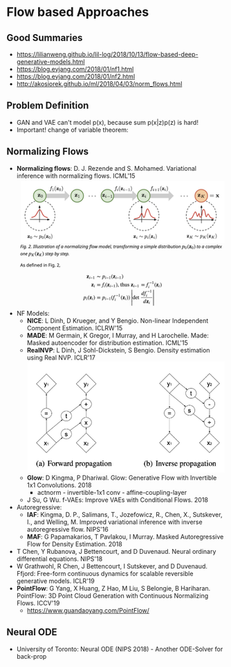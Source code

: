# Flow based Approaches

## Good Summaries
- https://lilianweng.github.io/lil-log/2018/10/13/flow-based-deep-generative-models.html
- https://blog.evjang.com/2018/01/nf1.html
- https://blog.evjang.com/2018/01/nf2.html
- http://akosiorek.github.io/ml/2018/04/03/norm_flows.html

## Problem Definition
- GAN and VAE can't model p(x), because sum p(x|z)p(z) is hard!
- Important! change of variable theorem: 

## Normalizing Flows
- **Normalizing flows**: D. J. Rezende and S. Mohamed. Variational inference with normalizing flows. ICML'15
	<img src = '/Generative/images/flow/nf.png' width = '600'>
- NF Models:
	- **NICE**: L Dinh, D Krueger, and Y Bengio. Non-linear Independent Component Estimation. ICLRW'15
	- **MADE**: M Germain, K Gregor, I Murray, and H Larochelle. Made: Masked autoencoder for distribution estimation. ICML'15
	- **RealNVP**: L Dinh, J Sohl-Dickstein, S Bengio. Density estimation using Real NVP. ICLR'17
		<img src = '/Generative/images/flow/realnvp.png' width = '600'>
	- **Glow**: D Kingma, P Dhariwal. Glow: Generative Flow with Invertible 1x1 Convolutions. 2018
		- actnorm - invertible-1x1 conv - affine-coupling-layer
	- J Su, G Wu. f-VAEs: Improve VAEs with Conditional Flows. 2018
- Autoregressive:
	- **IAF**: Kingma, D. P., Salimans, T., Jozefowicz, R., Chen, X., Sutskever, I., and Welling, M. Improved variational inference with inverse autoregressive flow. NIPS'16
	- **MAF**: G Papamakarios, T Pavlakou, I Murray. Masked Autoregressive Flow for Density Estimation. 2018
- T Chen, Y Rubanova, J Bettencourt, and D Duvenaud. Neural ordinary differential equations. NIPS'18
- W Grathwohl, R Chen, J Bettencourt, I Sutskever, and D Duvenaud. Ffjord: Free-form continuous dynamics for scalable reversible generative models. ICLR'19
- **PointFlow**: G Yang, X Huang, Z Hao, M Liu, S Belongie, B Hariharan. PointFlow: 3D Point Cloud Generation with Continuous Normalizing Flows. ICCV'19
	- https://www.guandaoyang.com/PointFlow/

## Neural ODE
- University of Toronto: Neural ODE (NIPS 2018)
		- Another ODE-Solver for back-prop